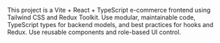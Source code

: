 <!-- Use this file to provide workspace-specific custom instructions to Copilot. For more details, visit https://code.visualstudio.com/docs/copilot/copilot-customization#_use-a-githubcopilotinstructionsmd-file -->

This project is a Vite + React + TypeScript e-commerce frontend using Tailwind CSS and Redux Toolkit. Use modular, maintainable code, TypeScript types for backend models, and best practices for hooks and Redux. Use reusable components and role-based UI control.
